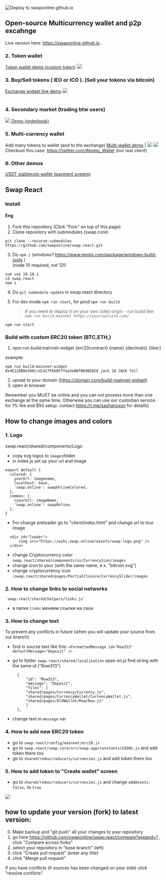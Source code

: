 ![Deploy to swaponline.github.io](https://github.com/swaponline/swap.react/workflows/Deploy%20to%20swaponline.github.io/badge.svg)

## Open-source Multicurrency wallet and p2p excahnge

Live version here: https://swaponline.github.io . 

<h3>2. Token wallet</h3>
<a href="https://generator.swaponline.site/livedemo/0x4E12EB8e506Ccd1427F6b8F7faa3e88fB698EB28/319aa913-4e84-483f-a0d1-8664a13f56b7/#/JACK-wallet">Token wallet demo (custom token)</a>
<img src="https://generator.swaponline.site/generator/assets/img/example_wallet.png">


<h3>3. Buy/Sell tokens ( IEO or ICO ). (Sell your tokens via bitcoin)</h3>
<a href="https://generator.swaponline.site/livedemo/0x4E12EB8e506Ccd1427F6b8F7faa3e88fB698EB28/319aa913-4e84-483f-a0d1-8664a13f56b7/#/buy/btc-to-jack">Exchange widget live demo</a>
<img src="https://generator.swaponline.site/generator/assets/img/example_exchange.png">
 <br> <br>

<h3>4. Secondary market (trading btw users)</h3>
<img src="http://growup.wpmix.net/second_market.png">
<a href="https://swaponline.github.io/#/usdt-btc">Demo (orderbook)</a>

<h3>5. Multi-currency wallet</h3>
Add many tokens to wallet (and to the exchange)
<a href="https://swaponline.io/">Multi-wallet demo</a> | 
<img src="https://growup.wpmix.net/multiwallet.png">
<img src="https://generator.swaponline.site/generator/assets/img/example_multywallet.png">

<br>
Checkout this case: <a href="https://twitter.com/Atomic_Wallet" target="_blank">https://twitter.com/Atomic_Wallet</a> (our real client)
<h3>6. Other demos</h3>
<a href="https://swaponline.github.io/#/usdt-wallet">USDT stablecoin wallet (payment system)</a>

## Swap  React

### Install

#### Eng
1) Fork this repository (Click "Fork" on top of this page)
2) Clone repository with submodules (swap.core)
```
git clone --recurse-submodules https://github.com/swaponline/swap.react.git
```

3) Do `npm i` (windows? https://www.npmjs.com/package/windows-build-tools )<br /> (node 10 required, not 12!)
```
nvm use 10.18.1
cd swap.react
npm i
```

4) Do `git submodule update` in swap.react directory

5) For dev mode `npm run start`, for prod `npm run build`
   > If you need to deploy it on your own (site) origin - run build like: `npm run build:mainnet https://yourcoolsite.com/`



```
npm run start
```

### Build with custom ERC20 token (BTC,ETH,)
1. npm run build:mainnet-widget {erc20contract} {name} {decimals} {tiker}

example:
```
npm run build:mainnet-widget 0x4E12EB8e506Ccd1427F6b8F7faa3e88fB698EB28 jack 18 JACK full
```
2. upoad to your domain (https://domain.com/build-mainnet-widget)
3. open in browser

Remember you MUST be online and you can not prosess more than one exchange at the same time. Otherwise you can use our custodian service for 1% fee and $50 setup. contact https://t.me/sashanoxon for details)
 
## How to change images and colors

### 1. Logo
swap.react/shared/components/Logo
* copy svg logos to  `images`folder
* in index.js set up your url and image
```
export default {
  colored: {
    yourUrl: imagename,
    localhost: base,
    'swap.online': swapOnlineColored,
  },
  common: {
    сyourUrl: imageName,
    'swap.online': swapOnline,
  },
}
```
* For change preloader go to "client/index.html" and change url to tour image
```
  <div id="loader">
      <img src="https://wiki.swap.online/assets/swap-logo.png" />
  </div>
```
* change Cryptocurrency color `swap.react/shared/components/ui/CurrencyIcon/images`
* change icon to your (with the same name, e.x. "bitcoin.svg") 
* change cryptocurrency icon  `/swap.react/shared/pages/PartialClosure/CurrencySlider/images`

### 2. How to change links to social networks
    `swap.react/shared/helpers/links.js`
* в папке `links` меняем ссылки на свои

### 3. How to change text
   To prevent any conflicts in future (when you will update your source from our branch) 
   * find in sourse text like this: 
        ``` <FormattedMessage id="Row313" defaultMessage="Deposit" />  ```

   * go to folder `swap.react/shared/localisation`
     open en.js
     find string with the same id ("Row313")

      ```
        {
            "id": "Row313",
            "message": "Deposit",
            "files": [
            "shared/pages/Currency/Currency.js",
            "shared/pages/CurrencyWallet/CurrencyWallet.js",
            "shared/pages/OldWallet/Row/Row.js"
            ]
        },
      ```

   * change text in `message` var 

### 4. How to add new ERC20 token

   * go to `swap.react/config/mainnet/erc20.js`
   * go to `swap.react/swap.core/src/swap.app/constants/COINS.js` and add token there too
   * go to `shared/redux/reducers/currencies.js` and add token there too

### 5. How to add token to "Create wallet" screen

* go to `shared/redux/reducers/currencies.js` and change `addAssets: false,` to `true`

![](https://screenshots.wpmix.net/chrome_J9boBqgIfnB5OHeDUtnCYcZ3kPQ4oJtN.png)




## how to update your version (fork) to latest version:
0. Make backup and "git push" all your changes to your repository
1. go here https://github.com/swaponline/swap.react/compare?expand=1 , click "Compare across forks"
2. select your repository in "base branch" (left)
3. click "Create pull request" (enter any title)
4. click "Merge pull request"

if you have conflicts (if sources has been changed on your side) click "resolve conflicts".

